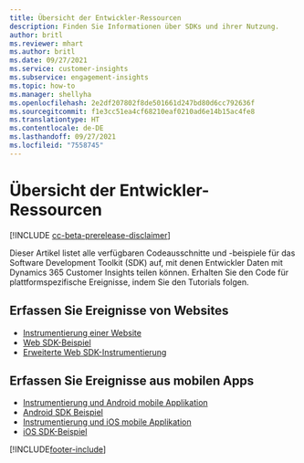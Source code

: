 ```yaml
---
title: Übersicht der Entwickler-Ressourcen
description: Finden Sie Informationen über SDKs und ihrer Nutzung.
author: britl
ms.reviewer: mhart
ms.author: britl
ms.date: 09/27/2021
ms.service: customer-insights
ms.subservice: engagement-insights
ms.topic: how-to
ms.manager: shellyha
ms.openlocfilehash: 2e2df207802f8de501661d247bd80d6cc792636f
ms.sourcegitcommit: f1e3cc51ea4cf68210eaf0210ad6e14b15ac4fe8
ms.translationtype: HT
ms.contentlocale: de-DE
ms.lasthandoff: 09/27/2021
ms.locfileid: "7558745"
---
```

# <a name="developer-resources-overview"></a>Übersicht der Entwickler-Ressourcen

[!INCLUDE [cc-beta-prerelease-disclaimer](includes/cc-beta-prerelease-disclaimer.md)]

Dieser Artikel listet alle verfügbaren Codeausschnitte und -beispiele für das Software Development Toolkit (SDK) auf, mit denen Entwickler Daten mit Dynamics 365 Customer Insights teilen können. Erhalten Sie den Code für plattformspezifische Ereignisse, indem Sie den Tutorials folgen.

## <a name="capture-events-from-websites"></a>Erfassen Sie Ereignisse von Websites

- [Instrumentierung einer Website](instrument-website.md)
- [Web SDK-Beispiel](websdk-sample.md)
- [Erweiterte Web SDK-Instrumentierung](advanced-SDK-implementation.md)

## <a name="capture-events-from-mobile-apps"></a>Erfassen Sie Ereignisse aus mobilen Apps

- [Instrumentierung und Android mobile Applikation](get-started-android.md)
- [Android SDK Beispiel](androidsdk-sample.md)
- [Instrumentierung und iOS mobile Applikation](get-started-ios.md)
- [iOS SDK-Beispiel](iossdk-sample.md)

[!INCLUDE[footer-include](../includes/footer-banner.md)]
